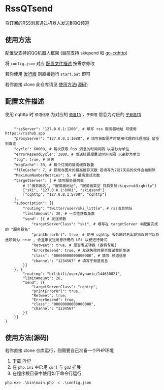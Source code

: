 # RssQTsend
将订阅的RSS消息通过机器人发送到QQ频道

## 使用方法

配置受支持的QQ机器人框架 (目前支持 skiqsend 和 [go-cqhttp](https://github.com/Mrs4s/go-cqhttp/))

将 `config.json` 对应 [配置文件描述](#配置文件描述) 按需求修改

若你使用 [发行版](https://github.com/skilittle/RssQTsend/releases) 则直接运行 `start.bat` 即可

若你直接 clone 此仓库请见 [使用方法(源码)](#使用方法源码)

## 配置文件描述

使用 cqhttp 时 `频道信息` 为对应的 [`频道ID`](https://github.com/Mrs4s/go-cqhttp/blob/master/docs/guild.md#%E6%94%B6%E5%88%B0%E9%A2%91%E9%81%93%E6%B6%88%E6%81%AF) ，`子频道` 信息为对应的 [`子频道ID`](https://github.com/Mrs4s/go-cqhttp/blob/master/docs/guild.md#%E6%94%B6%E5%88%B0%E9%A2%91%E9%81%93%E6%B6%88%E6%81%AF)

```

	"rssServer": "127.0.0.1:1200", # 填写 rss 服务器地址 可使用 https://rsshub.app
	"proxyServer": "127.0.0.1:1080", # 填写获取图片时使用代理的代理地址 留空则直连
	"cycle": 60000, # 每次获取 Rss 消息的时间间隔 以毫秒为单位
	"errorResendCycle": 3000, # 发送错误后重试时间间隔 以毫秒为单位
	"log": true, # 日志
	"msgCache": 50, # 每个订阅的最高缓存数量
	"fileCache": 7, # 视频与图片的最高缓存天数 若填写为7则7天后的文件会被删除
	"MaximumNumberRetries": 5, # 最高重试次数
	"targetServer": [ # 填写服务器列表
		# ["服务器名", "服务器地址", "服务器类型 目前支持skiqsend与cqhttp"]
		["ski", "127.0.0.1:8081", "skiqsend"]
		["cqhttp", "127.0.0.1:5700", "cqhttp"]
	],
	"subscription": [{
		"routing": "twitter/user/ski_little", # rss消息地址
		"limitAmount": 20, # 一次性获取条数
		"send": [{ # 发送参数
			"targetServerClass": "ski", # 填写在 targetServer 中配置完成的 "服务器名"
			"printErrorUrl": true, # 使用 cqhttp 服务器时若出现错误则可以将此项调为 true , 会显示发送消息所用的 URL 以便进行调试
			"Retweet": true, # 是否发送转推 (推特专用)
			"ErrorResend": true, # 发送失败时是否尝试重新发送
			"class": "00000000000000000", # 填写 频道信息
			"channel": "1234567" # 填写子频道信息
		}]
	}, {
		"routing": "bilibili/user/dynamic/144630821",
		"limitAmount": 20,
		"send": [{
			"targetServerClass": "cqhttp",
			"printErrorUrl": true,
			"Retweet": true,
			"ErrorResend": true,
			"class": "00000000000000000",
			"channel": "1234567"
		}]
	}]
}
```

## 使用方法(源码)

若你直接 clone 仓库运行，则需要自己准备一个PHP环境

1. [下载 PHP](https://www.php.net/downloads.php)
2. 在 `php.ini` 中启用 `curl` 与 `gd2` 扩展
3. 在程序根目录中使用如下命令行运行

```php.exe .\bin\main.php -c .\config.json```
